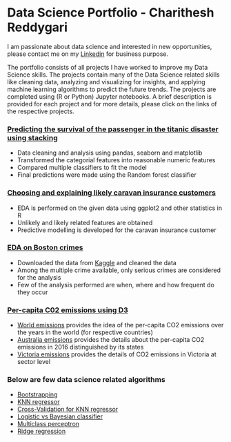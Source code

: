 # Data Science Portfolio - Charithesh Reddygari

I am passionate about data science and interested in new opportunities, please contact me on my <a href="https://linkedin.com/in/charithesh-reddy/">Linkedin</a> for business purpose.

The portfolio consists of all projects I have worked to improve my Data Science skills. The projects contain many of the Data Science related skills like cleaning data, analyzing and visualizing for insights, and applying machine learning algorithms to predict the future trends. The projects are completed using (R or Python) Jupyter notebooks. A brief description is provided for each project and for more details, please click on the links of the respective projects.


 <h3><a href="https://www.kaggle.com/charitheshreddy/titanic-survival-prediction?scriptVersionId=19703490"> Predicting the survival of the passenger in the titanic disaster using stacking</a></h3>
<ul>
  <li>Data cleaning and analysis using pandas, seaborn and matplotlib</li>
  <li>Transformed the categorial features into reasonable numeric features</li>
  <li>Compared multiple classifiers to fit the model</li>
  <li>Final predictions were made using the Random forest classifier</li>
 </ul>
 
 <h3><a href="https://github.com/charithesh/Caravan-Insurance-Customers/blob/master/Caravan%20Insurance%20Customers.ipynb"> Choosing and explaining likely caravan insurance customers</a></h3>
<ul>
  <li>EDA is performed on the given data using ggplot2 and other statistics in R</li>
  <li>Unlikely and likely related features are obtained</li>
  <li>Predictive modelling is developed for the caravan insurance customer</li>
 </ul>

<h3><a href="https://github.com/charithesh/Boston-crimes-EDA/blob/master/Boston%20crimes.ipynb"> EDA on Boston crimes </a></h3> 
<ul>
  <li> Downloaded the data from <a href = "https://www.kaggle.com/AnalyzeBoston/crimes-in-boston">Kaggle</a> and cleaned the data </li>
  <li>Among the multiple crime available, only serious crimes are considered for the analysis</li>
  <li>Few of the analysis performed are when, where and how frequent do they occur </li>
 </ul>

<h3><a href="https://github.com/charithesh/carbon-emissions---D3">Per-capita C02 emissions using D3</a></h3> 
<ul>
  <li><a href = "https://github.com/charithesh/carbon-emissions---D3/blob/master/world%20emissions.html">World emissions</a> provides the idea of the per-capita CO2 emissions over the years in the world (for respective countries) </li>
  <li><a href="https://github.com/charithesh/carbon-emissions---D3/blob/master/ausemissions.html">Australia emissions</a> provides the details about the per-capita CO2 emissions in 2016 distinguished by its states</li>
  <li><a href="https://github.com/charithesh/carbon-emissions---D3/blob/master/Victoria%20emissions.html">Victoria emissions</a> provides the details of CO2 emissions in Victoria at sector level</li>
 </ul>

### Below are few data science related algorithms
<ul>
<li><a href="https://github.com/charithesh/data-science-portfolio/blob/master/Boostsraping.ipynb"> Bootstrapping </a>
</li>
 <li><a href="https://github.com/charithesh/data-science-portfolio/blob/master/KNN%20regressor.ipynb"> KNN regressor </a>
</li>
 <li><a href="https://github.com/charithesh/data-science-portfolio/blob/master/CV%20for%20KNN%20regressor.ipynb"> Cross-Validation for KNN regressor </a>
</li>
 <li><a href="https://github.com/charithesh/data-science-portfolio/blob/master/Logistic%20Regression%20vs%20Bayesian%20Classifier.ipynb"> Logistic vs Bayesian classifier </a>
</li>
 <li><a href="https://github.com/charithesh/data-science-portfolio/blob/master/perceptron.ipynb"> Multiclass perceptron </a>
</li>
 <li><a href="https://github.com/charithesh/data-science-portfolio/blob/master/ridge%20regression.ipynb"> Ridge regression </a></li>
</ul>
